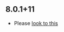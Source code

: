 ## 8.0.1+11

- Please [look to this]((https://dooboolab.github.io/flutter_sound/doc/book/CHANGELOG.html))
